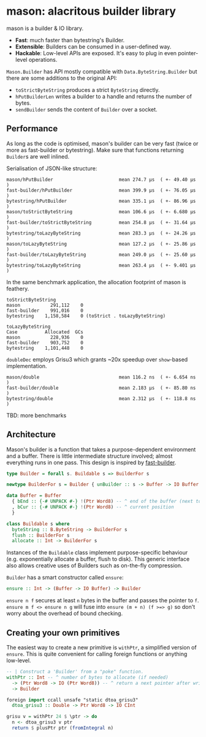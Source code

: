 mason: alacritous builder library
====

mason is a builder & IO library.

* __Fast__: much faster than bytestring's Builder.
* __Extensible__: Builders can be consumed in a user-defined way.
* __Hackable__: Low-level APIs are exposed. It's easy to plug in even pointer-level operations.

`Mason.Builder` has API mostly compatible with `Data.ByteString.Builder` but there are some additions to the original API:

* `toStrictByteString` produces a strict `ByteString` directly.
* `hPutBuilderLen` writes a builder to a handle and returns the number of bytes.
* `sendBuilder` sends the content of `Builder` over a socket.

Performance
----

As long as the code is optimised, mason's builder can be very fast (twice or more as fast-builder or bytestring). Make sure that functions returning `Builder`s are well inlined.

Serialisation of JSON-like structure:

```
mason/hPutBuilder                        mean 274.7 μs  ( +- 49.40 μs  )
fast-builder/hPutBuilder                 mean 399.9 μs  ( +- 76.05 μs  )
bytestring/hPutBuilder                   mean 335.1 μs  ( +- 86.96 μs  )
mason/toStrictByteString                 mean 106.6 μs  ( +- 6.680 μs  )
fast-builder/toStrictByteString          mean 254.8 μs  ( +- 31.64 μs  )
bytestring/toLazyByteString              mean 283.3 μs  ( +- 24.26 μs  )
mason/toLazyByteString                   mean 127.2 μs  ( +- 25.86 μs  )
fast-builder/toLazyByteString            mean 249.0 μs  ( +- 25.60 μs  )
bytestring/toLazyByteString              mean 263.4 μs  ( +- 9.401 μs  )
```

In the same benchmark application, the allocation footprint of mason is feathery.

```
toStrictByteString
mason           291,112    0
fast-builder    991,016    0
bytestring    1,158,584    0 (toStrict . toLazyByteString)

toLazyByteString
Case          Allocated  GCs
mason           228,936    0
fast-builder    903,752    0
bytestring    1,101,448    0
```

`doubleDec` employs Grisu3 which grants ~20x speedup over `show`-based implementation.

```
mason/double                             mean 116.2 ns  ( +- 6.654 ns  )
fast-builder/double                      mean 2.183 μs  ( +- 85.80 ns  )
bytestring/double                        mean 2.312 μs  ( +- 118.8 ns  )
```

TBD: more benchmarks

Architecture
----

Mason's builder is a function that takes a purpose-dependent environment and a buffer. There is little intermediate structure involved; almost everything runs in one pass. This design is inspired by [fast-builder](http://hackage.haskell.org/package/fast-builder).

```haskell
type Builder = forall s. Buildable s => BuilderFor s

newtype BuilderFor s = Builder { unBuilder :: s -> Buffer -> IO Buffer }

data Buffer = Buffer
  { bEnd :: {-# UNPACK #-} !(Ptr Word8) -- ^ end of the buffer (next to the last byte)
  , bCur :: {-# UNPACK #-} !(Ptr Word8) -- ^ current position
  }

class Buildable s where
  byteString :: B.ByteString -> BuilderFor s
  flush :: BuilderFor s
  allocate :: Int -> BuilderFor s
```

Instances of the `Buildable` class implement purpose-specific behaviour (e.g. exponentially allocate a buffer, flush to disk). This generic interface also allows creative uses of Builders such as on-the-fly compression.

`Builder` has a smart constructor called `ensure`:

```haskell
ensure :: Int -> (Buffer -> IO Buffer) -> Builder
```

`ensure n f` secures at least `n` bytes in the buffer and passes the pointer to `f`. `ensure m f <> ensure n g` will fuse into `ensure (m + n) (f >=> g)` so don't worry about the overhead of bound checking.

Creating your own primitives
----

The easiest way to create a new primitive is `withPtr`, a simplified version of `ensure`. This is quite convenient for calling foreign functions or anything low-level.

```haskell
-- | Construct a 'Builder' from a "poke" function.
withPtr :: Int -- ^ number of bytes to allocate (if needed)
  -> (Ptr Word8 -> IO (Ptr Word8)) -- ^ return a next pointer after writing
  -> Builder

foreign import ccall unsafe "static dtoa_grisu3"
  dtoa_grisu3 :: Double -> Ptr Word8 -> IO CInt

grisu v = withPtr 24 $ \ptr -> do
  n <- dtoa_grisu3 v ptr
  return $ plusPtr ptr (fromIntegral n)
```
